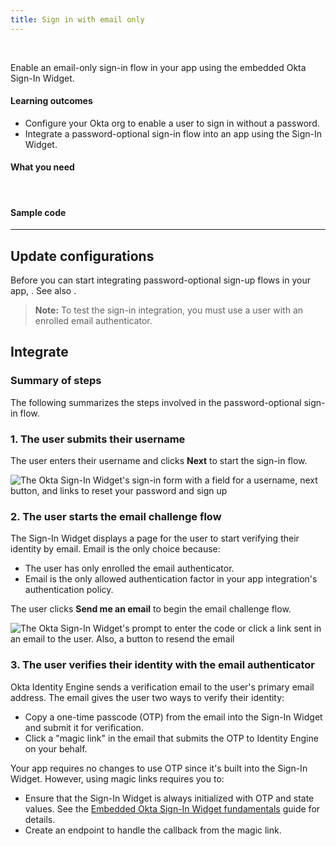 ```yaml
---
title: Sign in with email only
---
```


<div class="oie-embedded-sdk">

<ApiLifecycle access="ie" /><br>

Enable an email-only sign-in flow in your app using the embedded Okta Sign-In Widget.

#### Learning outcomes

* Configure your Okta org to enable a user to sign in without a password.
* Integrate a password-optional sign-in flow into an app using the Sign-In Widget.

#### What you need

<StackSnippet snippet="whatyouneed" />
</br>

#### Sample code

<StackSnippet snippet="samplecode" />

---

## Update configurations

Before you can start integrating password-optional sign-up flows in your app, <StackSnippet snippet="setupoktaorg" inline/>. See also <StackSnippet snippet="bestpractices" inline />.

> **Note:** To test the sign-in integration, you must use a user with an enrolled email authenticator.

## Integrate

### Summary of steps

The following summarizes the steps involved in the password-optional sign-in flow.

<StackSnippet snippet="integrationsummary" />

### 1. The user submits their username

The user enters their username and clicks **Next** to start the sign-in flow.

<div class="half wireframe-border">

![The Okta Sign-In Widget's sign-in form with a field for a username, next button, and links to reset your password and sign up](/img/wireframes/widget-sign-in-form-username-only-sign-up-forgot-your-password-links.png)

<!--
Source image: https://www.figma.com/file/YH5Zhzp66kGCglrXQUag2E/%F0%9F%93%8A-Updated-Diagrams-for-Dev-Docs?node-id=3401%3A37287&t=vr9MuCR8C4rCt3hC-1 widget-sign-in-form-username-only-sign-up-forgot-your-password-links
 -->

</div>

### 2. The user starts the email challenge flow

The Sign-In Widget displays a page for the user to start verifying their identity by email. Email is the only choice because:

* The user has only enrolled the email authenticator.
* Email is the only allowed authentication factor in your app integration's authentication policy.

The user clicks **Send me an email** to begin the email challenge flow.

<div class="half wireframe-border">

![The Okta Sign-In Widget's prompt to enter the code or click a link sent in an email to the user. Also, a button to resend the email](/img/wireframes/widget-send-email-form.png)

<!--

Source image: https://www.figma.com/file/YH5Zhzp66kGCglrXQUag2E/%F0%9F%93%8A-Updated-Diagrams-for-Dev-Docs?node-id=3401%3A37261&t=vr9MuCR8C4rCt3hC-1 widget-send-email-form
 -->

</div>

### 3. The user verifies their identity with the email authenticator

Okta Identity Engine sends a verification email to the user's primary email address. The email gives the user two ways to verify their identity:

* Copy a one-time passcode (OTP) from the email into the Sign-In Widget and submit it for verification.
* Click a "magic link" in the email that submits the OTP to Identity Engine on your behalf.

Your app requires no changes to use OTP since it's built into the Sign-In Widget. However, using magic links requires you to:

* Ensure that the Sign-In Widget is always initialized with OTP and state values. See the [Embedded Okta Sign-In Widget fundamentals](/docs/guides/embedded-siw/main/) guide for details.
* Create an endpoint to handle the callback from the magic link.

<StackSnippet snippet="integrationsteps" />

</div>
